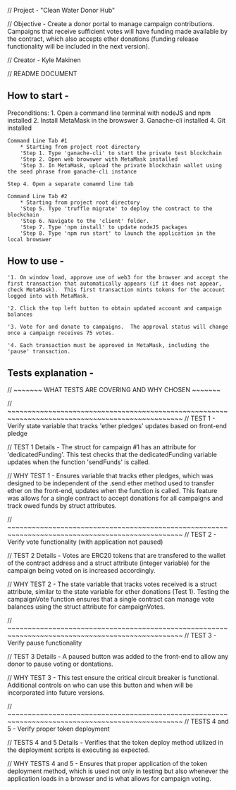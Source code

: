 // Project - "Clean Water Donor Hub"

// Objective - Create a donor portal to manage campaign contributions.  Campaigns that receive sufficient votes will have funding made available by the contract, which also accepts ether donations (funding release functionality will be included in the next version).

// Creator - Kyle Makinen

// README DOCUMENT

## How to start - 

Preconditions: 
	1. Open a command line terminal with nodeJS and npm installed
	2. Install MetaMask in the browswer
	3. Ganache-cli installed
	4. Git installed

	Command Line Tab #1 
		* Starting from project root directory
		'Step 1. Type 'ganache-cli' to start the private test blockchain
		'Step 2. Open web browswer with MetaMask installed
		'Step 3. In MetaMask, upload the private blockchain wallet using the seed phrase from ganache-cli instance

	Step 4. Open a separate comamnd line tab

	Command Line Tab #2
		* Starting from project root directory
		'Step 5. Type 'truffle migrate' to deploy the contract to the blockchain
		'Step 6. Navigate to the 'client' folder.
		'Step 7. Type 'npm install' to update nodeJS packages
		'Step 8. Type 'npm run start' to launch the application in the local browswer


## How to use -
    '1. On window load, approve use of web3 for the browser and accept the first transaction that automatically appears (if it does not appear, check MetaMask).  This first transaction mints tokens for the account logged into with MetaMask.

    '2. Click the top left button to obtain updated account and campaign balances

    '3. Vote for and donate to campaigns.  The approval status will change once a campaign receives 75 votes. 

    '4. Each transaction must be approved in MetaMask, including the 'pause' transaction.

## Tests explanation - 

// ~~~~~~~ WHAT TESTS ARE COVERING AND WHY CHOSEN ~~~~~~~

// ~~~~~~~~~~~~~~~~~~~~~~~~~~~~~~~~~~~~~~~~~~~~~~~~~~~~~~~~~~~~~~~~~~~~~~~~~~~~~~~~~~~~~~~~~~~~~~~~~
// TEST 1 - Verify state variable that tracks 'ether pledges' updates based on front-end pledge

// TEST 1 Details - The struct for campaign #1 has an attribute for 'dedicatedFunding'.  This test checks that the dedicatedFunding variable updates when the function 'sendFunds' is called.

// WHY TEST 1 - Ensures variable that tracks ether pledges, which was designed to be independent of the .send ether method used to transfer ether on the front-end, updates when the function is called.  This feature was allows for a single contract to accept donations for all campaigns and track owed funds by struct attributes.


// ~~~~~~~~~~~~~~~~~~~~~~~~~~~~~~~~~~~~~~~~~~~~~~~~~~~~~~~~~~~~~~~~~~~~~~~~~~~~~~~~~~~~~~~~~~~~~~~~~
// TEST 2 - Verify vote functionality (with application not paused)

// TEST 2 Details - Votes are ERC20 tokens that are transfered to the wallet of the contract address and a struct attribute (integer variable) for the campaign being voted on is increased accordingly.

// WHY TEST 2 - The state variable that tracks votes received is a struct attribute, similar to the state variable for ether donations (Test 1).  Testing the campaignVote function ensures that a single contract can manage vote balances using the struct attribute for campaignVotes. 


// ~~~~~~~~~~~~~~~~~~~~~~~~~~~~~~~~~~~~~~~~~~~~~~~~~~~~~~~~~~~~~~~~~~~~~~~~~~~~~~~~~~~~~~~~~~~~~~~~~
// TEST 3 - Verify pause functionality

// TEST 3 Details - A paused button was added to the front-end to allow any donor to pause voting or dontations.

// WHY TEST 3 - This test ensure the critical circuit breaker is functional.  Additional controls on who can use this button and when will be incorporated into future versions.


// ~~~~~~~~~~~~~~~~~~~~~~~~~~~~~~~~~~~~~~~~~~~~~~~~~~~~~~~~~~~~~~~~~~~~~~~~~~~~~~~~~~~~~~~~~~~~~~~~~
// TESTS 4 and 5 - Verify proper token deployment

// TESTS 4 and 5 Details - Verifies that the token deploy method utilized in the deployment scripts is executing as expected.

// WHY TESTS 4 and 5 - Ensures that proper application of the token deployment method, which is used not only in testing but also whenever the application loads in a browser and is what allows for campaign voting.
